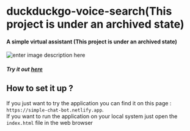 # duckduckgo-voice-search(This project is under an archived state)
#### A simple virtual assistant (This project is under an archived state)
![enter image description here](https://raw.githubusercontent.com/pranavbaburaj/simple-virtual-assistant/master/logo/demo.png)
##### Try it out [here](simple-chat-bot.netlify.app/)
## How to set it up ?
If you just want to try the application you can find it on this page : `https://simple-chat-bot.netlify.app`.
<br>
If you want to run the application on your local system 
just open the `index.html` file in the web browser

